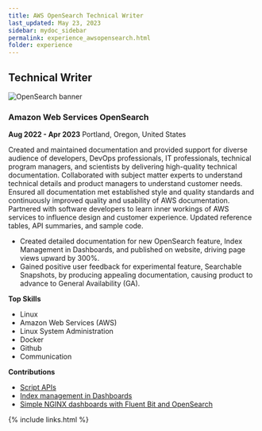 ```yaml
---
title: AWS OpenSearch Technical Writer
last_updated: May 23, 2023
sidebar: mydoc_sidebar
permalink: experience_awsopensearch.html
folder: experience
---
```


## Technical Writer

![OpenSearch banner]({{site.url}}{{site.baseurl}}/images/banner_opensearch.jpg)

### Amazon Web Services OpenSearch

**Aug 2022 - Apr 2023** Portland, Oregon, United States


Created and maintained documentation and provided support for diverse audience of developers, DevOps professionals, IT professionals, technical program managers, and scientists by delivering high-quality technical documentation. Collaborated with subject matter experts to understand technical details and product managers to understand customer needs. Ensured all documentation met established style and quality standards and continuously improved quality and usability of AWS documentation. Partnered with software developers to learn inner workings of AWS services to influence design and customer experience. Updated reference tables, API summaries, and sample code.

* Created detailed documentation for new OpenSearch feature, Index Management in Dashboards, and published on website, driving page views upward by 300%.
* Gained positive user feedback for experimental feature, Searchable Snapshots, by producing appealing documentation, causing product to advance to General Availability (GA).

**Top Skills**

* Linux
* Amazon Web Services (AWS)
* Linux System Administration
* Docker
* Github
* Communication

**Contributions**

* [Script APIs](https://opensearch.org/docs/latest/api-reference/script-apis/index/)
* [Index management in Dashboards](https://opensearch.org/docs/latest/dashboards/im-dashboards/index/)
* [Simple NGINX dashboards with Fluent Bit and OpenSearch](https://opensearch.org/blog/NGINX-Dashboards-with-Fluent-Bit/)

{% include links.html %}
